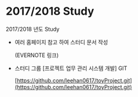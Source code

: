 # 2017/2018 Study

2017/2018 년도 Study

* 여러 홈페이지 참고 하여 스터디 문서 작성

  \(EVERNOTE 링크\)

* 스터디 그룹   \[프로젝트 업무 관리 시스템 개발\] GIT

  [https://github.com/leehan0617/toyProject.git](https://github.com/leehan0617/toyProject.git)

